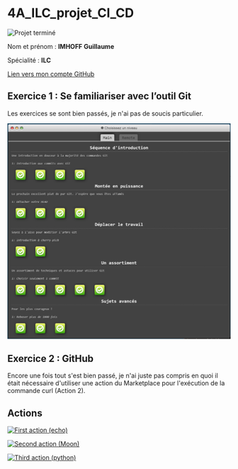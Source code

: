 # 4A_ILC_projet_CI_CD

![Projet terminé](https://img.shields.io/badge/Projet-terminé-green)

Nom et prénom : **IMHOFF Guillaume**

Spécialité : **ILC**

[Lien vers mon compte GitHub](https://github.com/Guimhoff)

## Exercice 1 :  Se familiariser avec l’outil Git

Les exercices se sont bien passés, je n'ai pas de soucis particulier.

![Exercice 1 complet](/images/image.png)


## Exercice 2 : GitHub

Encore une fois tout s'est bien passé, je n'ai juste pas compris en quoi il était nécessaire d'utiliser une action du Marketplace pour l'exécution de la commande curl (Action 2).

## Actions

[![First action (echo)](https://github.com/Guimhoff/4A_ILC_projet_CI_CD/actions/workflows/actionEcho.yml/badge.svg)](https://github.com/Guimhoff/4A_ILC_projet_CI_CD/actions/workflows/actionEcho.yml)

[![Second action (Moon)](https://github.com/Guimhoff/4A_ILC_projet_CI_CD/actions/workflows/actionMoon.yml/badge.svg)](https://github.com/Guimhoff/4A_ILC_projet_CI_CD/actions/workflows/actionMoon.yml)

[![Third action (python)](https://github.com/Guimhoff/4A_ILC_projet_CI_CD/actions/workflows/actionPython.yml/badge.svg)](https://github.com/Guimhoff/4A_ILC_projet_CI_CD/actions/workflows/actionPython.yml)
